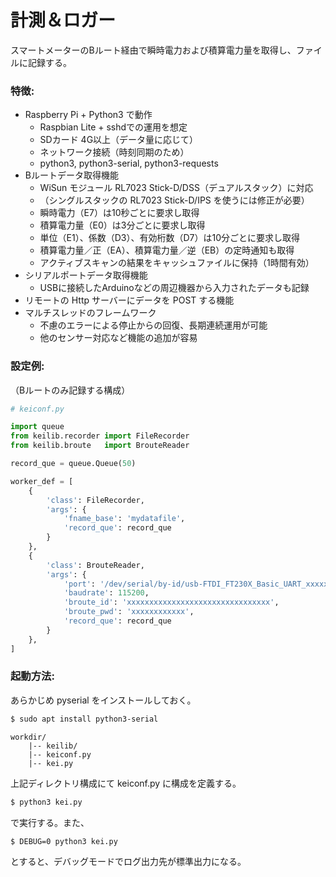 # 計測＆ロガー

スマートメーターのBルート経由で瞬時電力および積算電力量を取得し、ファイルに記録する。

### 特徴:
- Raspberry Pi + Python3 で動作
  - Raspbian Lite + sshdでの運用を想定
  - SDカード 4G以上（データ量に応じて）
  - ネットワーク接続（時刻同期のため）
  - python3, python3-serial, python3-requests
- Bルートデータ取得機能
  - WiSun モジュール RL7023 Stick-D/DSS（デュアルスタック）に対応
  - （シングルスタックの RL7023 Stick-D/IPS を使うには修正が必要）
  - 瞬時電力（E7）は10秒ごとに要求し取得
  - 積算電力量（E0）は3分ごとに要求し取得
  - 単位（E1）、係数（D3）、有効桁数（D7）は10分ごとに要求し取得
  - 積算電力量／正（EA）、積算電力量／逆（EB）の定時通知も取得
  - アクティブスキャンの結果をキャッシュファイルに保持（1時間有効）
- シリアルポートデータ取得機能
  - USBに接続したArduinoなどの周辺機器から入力されたデータも記録
- リモートの Http サーバーにデータを POST する機能
- マルチスレッドのフレームワーク
  - 不慮のエラーによる停止からの回復、長期連続運用が可能
  - 他のセンサー対応など機能の追加が容易

### 設定例:
（Bルートのみ記録する構成）
```python
# keiconf.py

import queue
from keilib.recorder import FileRecorder
from keilib.broute   import BrouteReader

record_que = queue.Queue(50)

worker_def = [
    {
        'class': FileRecorder,
        'args': {
            'fname_base': 'mydatafile',
            'record_que': record_que
        }
    },
    {
        'class': BrouteReader,
        'args': {
            'port': '/dev/serial/by-id/usb-FTDI_FT230X_Basic_UART_xxxxxxxx-if00-port0',
            'baudrate': 115200,
            'broute_id': 'xxxxxxxxxxxxxxxxxxxxxxxxxxxxxxxx',
            'broute_pwd': 'xxxxxxxxxxxx',
            'record_que': record_que
        }
    },
]
```
### 起動方法:


あらかじめ pyserial をインストールしておく。
```sh
$ sudo apt install python3-serial
```

```text
workdir/
    |-- keilib/
    |-- keiconf.py
    |-- kei.py
```

上記ディレクトリ構成にて keiconf.py に構成を定義する。

```sh
$ python3 kei.py
```
で実行する。また、

```sh
$ DEBUG=0 python3 kei.py
```
とすると、デバッグモードでログ出力先が標準出力になる。
